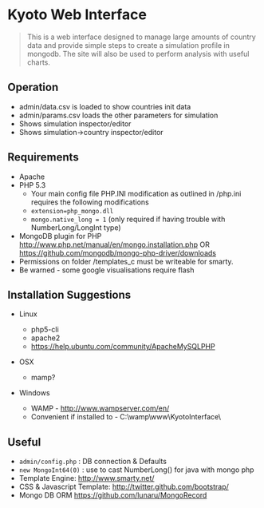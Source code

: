 # Kyoto Web Interface #

> This is a web interface designed to manage large amounts of country data and provide simple steps to create a simulation profile in mongodb. The site will also be used to perform analysis with useful charts.

## Operation ##

- admin/data.csv is loaded to show countries init data
- admin/params.csv loads the other parameters for simulation
- Shows simulation inspector/editor
- Shows simulation->country inspector/editor

## Requirements ##

- Apache
- PHP 5.3
	- Your main config file PHP.INI modification as outlined in /php.ini requires the following modifications
	- `extension=php_mongo.dll`
	- `mongo.native_long = 1`  (only required if having trouble with NumberLong/LongInt type)
- MongoDB plugin for PHP http://www.php.net/manual/en/mongo.installation.php OR https://github.com/mongodb/mongo-php-driver/downloads
- Permissions on folder /templates_c must be writeable for smarty.
- Be warned - some google visualisations require flash


## Installation Suggestions ##

- Linux
	- php5-cli
	- apache2
	- https://help.ubuntu.com/community/ApacheMySQLPHP

- OSX
	- mamp?


- Windows
	- WAMP - http://www.wampserver.com/en/
	- Convenient if installed to - C:\wamp\www\KyotoInterface\


## Useful ##

- `admin/config.php` : DB connection & Defaults
- `new MongoInt64(0)` : use to cast NumberLong() for java with mongo php
- Template Engine: http://www.smarty.net/
- CSS & Javascript Template: http://twitter.github.com/bootstrap/
- Mongo DB ORM https://github.com/lunaru/MongoRecord